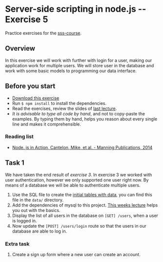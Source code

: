 # Server-side scripting in node.js -- Exercise 5

Practice exercises for the [sss-course](https://github.com/CMDA/sss-course).

## Overview
In this exercise we will work with further with login for a user, making our application work for multiple users. We will store user in the database and work with some basic models to programming our data interface.

## Before you start
* [Download this exercise](http://cl.ly/0u3W0D3k0d07)
* Run ```$ npm install``` to install the dependencies. 
* Read the exercises, review the slides of [last lecture](http://cmda.github.io/sss-course/lesson5).
* _It is advisable to type all code by hand_, and not to copy-paste the examples. By typing them by hand, helps you reason about every single line and makes it comprehensible. 

### Reading list
* [Node. js in Action, Cantelon, Mike, et al. - Manning Publications, 2014](http://www.manning.com/cantelon/)


## Task 1
We have taken the end result of _exercise 3_. In exercise 3 we worked with user authentication, however we only supported one user right now. By means of a database we will be able to authenticate multiple users.

1. Use the SQL file to create the [initial tables with data](http://cmda.github.io/sss-course/lesson5#/3/6), you can find this file in the ```data/``` directory. 
2. Add the dependencies of mysql to this project. [This weeks lecture](http://cmda.github.io/sss-course/lesson5#/6) helps you out with the basics.
3. Display the list of all users in the database on ``` [GET] /users ```, when a user is logged in.
4. Now update the ```[POST] /users/login``` route so that the users in our database are able to log in.

### Extra task
1. Create a sign up form where a new user can create an account.